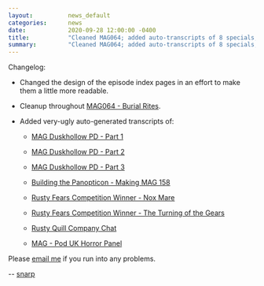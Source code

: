 ```yaml
---
layout:          news_default
categories:      news
date:            2020-09-28 12:00:00 -0400
title:           "Cleaned MAG064; added auto-transcripts of 8 specials; design changes"
summary:         "Cleaned MAG064; added auto-transcripts of 8 specials; design changes"
---
```


Changelog:

* Changed the design of the episode index pages in an effort to make them a little more readable.

* Cleanup throughout [MAG064 - Burial Rites]({{site.baseurl}}/episode/064.html).

* Added very-ugly auto-generated transcripts of:

    - [MAG Duskhollow PD - Part 1]({{site.baseurl}}/incomplete/16006-duskhollowpd-part1.html)

    - [MAG Duskhollow PD - Part 2]({{site.baseurl}}/incomplete/16007-duskhollowpd-part2.html)

    - [MAG Duskhollow PD - Part 3]({{site.baseurl}}/incomplete/16008-duskhollowpd-part3.html)

    - [Building the Panopticon - Making MAG 158]({{site.baseurl}}/incomplete/16009-buildingthepanopticon.html)

    - [Rusty Fears Competition Winner - Nox Mare]({{site.baseurl}}/incomplete/16010-rustyfears-noxmare.html)

    - [Rusty Fears Competition Winner - The Turning of the Gears]({{site.baseurl}}/incomplete/16012-rustyfears-theturningofthegears.html)

    - [Rusty Quill Company Chat]({{site.baseurl}}/incomplete/17602-rustyquillcompanychat.html)

    - [MAG - Pod UK Horror Panel]({{site.baseurl}}/incomplete/17605-podukhorrorpanel.html)

Please [email me](mailto:snarp@snarp.work) if you run into any problems.

-- [snarp](http://snarp.tumblr.com/)